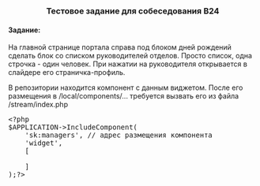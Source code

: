 <center><h3>Тестовое задание для собеседования B24</h3></center>
<h4>Задание:</h4><p>На главной странице портала справа под блоком дней рождений сделать блок со списком руководителей отделов. Просто список, одна строчка - один человек.
При нажатии на руководителя открывается в слайдере его страничка-профиль.</p>

В репозитории находится компонент с данным виджетом.
После его размещения в /local/components/... требуется вызвать его из файла /stream/index.php

<pre>
&lt;?php
$APPLICATION->IncludeComponent(
	'sk:managers', // адрес размещения компонента
	'widget',
	[

	]
);?>
</pre>